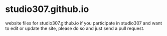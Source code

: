 # studio307.github.io
website files for studio307.github.io
if you participate in studio307 and want to edit or update the site, please do so and just send a pull request. 

